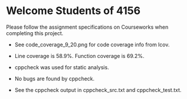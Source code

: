 # Welcome Students of 4156
Please follow the assignment specifications on Courseworks when completing this project.

- See code_coverage_9_20.png for code coverage info from lcov.
- Line coverage is 58.9%. Function coverage is 69.2%.

- cppcheck was used for static analysis. 
- No bugs are found by cppcheck.
- See the cppcheck output in cppcheck_src.txt and cppcheck_test.txt.